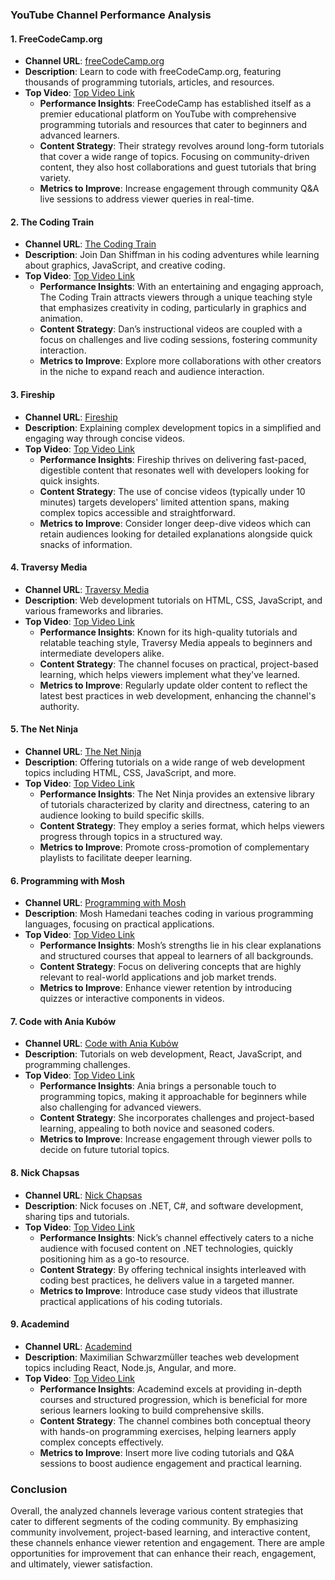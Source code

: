### YouTube Channel Performance Analysis 

#### 1. FreeCodeCamp.org  
- **Channel URL**: [freeCodeCamp.org](https://www.youtube.com/c/Freecodecamp)  
- **Description**: Learn to code with freeCodeCamp.org, featuring thousands of programming tutorials, articles, and resources.  
- **Top Video**: [Top Video Link](https://www.youtube.com/watch?v=jYQH6uX3C8U)  
  - **Performance Insights**: FreeCodeCamp has established itself as a premier educational platform on YouTube with comprehensive programming tutorials and resources that cater to beginners and advanced learners.  
  - **Content Strategy**: Their strategy revolves around long-form tutorials that cover a wide range of topics. Focusing on community-driven content, they also host collaborations and guest tutorials that bring variety.  
  - **Metrics to Improve**: Increase engagement through community Q&A live sessions to address viewer queries in real-time.

#### 2. The Coding Train  
- **Channel URL**: [The Coding Train](https://www.youtube.com/c/TheCodingTrain)  
- **Description**: Join Dan Shiffman in his coding adventures while learning about graphics, JavaScript, and creative coding.  
- **Top Video**: [Top Video Link](https://www.youtube.com/watch?v=v1eU8XgRpbI)  
  - **Performance Insights**: With an entertaining and engaging approach, The Coding Train attracts viewers through a unique teaching style that emphasizes creativity in coding, particularly in graphics and animation.  
  - **Content Strategy**: Dan’s instructional videos are coupled with a focus on challenges and live coding sessions, fostering community interaction.  
  - **Metrics to Improve**: Explore more collaborations with other creators in the niche to expand reach and audience interaction.

#### 3. Fireship  
- **Channel URL**: [Fireship](https://www.youtube.com/c/Fireship)  
- **Description**: Explaining complex development topics in a simplified and engaging way through concise videos.  
- **Top Video**: [Top Video Link](https://www.youtube.com/watch?v=PtK482YbOAM)  
  - **Performance Insights**: Fireship thrives on delivering fast-paced, digestible content that resonates well with developers looking for quick insights.  
  - **Content Strategy**: The use of concise videos (typically under 10 minutes) targets developers' limited attention spans, making complex topics accessible and straightforward.  
  - **Metrics to Improve**: Consider longer deep-dive videos which can retain audiences looking for detailed explanations alongside quick snacks of information.

#### 4. Traversy Media  
- **Channel URL**: [Traversy Media](https://www.youtube.com/c/TraversyMedia)  
- **Description**: Web development tutorials on HTML, CSS, JavaScript, and various frameworks and libraries.  
- **Top Video**: [Top Video Link](https://www.youtube.com/watch?v=UB1O30fR-EE)  
  - **Performance Insights**: Known for its high-quality tutorials and relatable teaching style, Traversy Media appeals to beginners and intermediate developers alike.  
  - **Content Strategy**: The channel focuses on practical, project-based learning, which helps viewers implement what they've learned.  
  - **Metrics to Improve**: Regularly update older content to reflect the latest best practices in web development, enhancing the channel's authority.

#### 5. The Net Ninja  
- **Channel URL**: [The Net Ninja](https://www.youtube.com/c/TheNetNinja)  
- **Description**: Offering tutorials on a wide range of web development topics including HTML, CSS, JavaScript, and more.  
- **Top Video**: [Top Video Link](https://www.youtube.com/watch?v=Y1RcIzNQjCg)  
  - **Performance Insights**: The Net Ninja provides an extensive library of tutorials characterized by clarity and directness, catering to an audience looking to build specific skills.  
  - **Content Strategy**: They employ a series format, which helps viewers progress through topics in a structured way.  
  - **Metrics to Improve**: Promote cross-promotion of complementary playlists to facilitate deeper learning.

#### 6. Programming with Mosh  
- **Channel URL**: [Programming with Mosh](https://www.youtube.com/c/programmingwithmosh)  
- **Description**: Mosh Hamedani teaches coding in various programming languages, focusing on practical applications.  
- **Top Video**: [Top Video Link](https://www.youtube.com/watch?v=pY9E7YyaYDA)  
  - **Performance Insights**: Mosh’s strengths lie in his clear explanations and structured courses that appeal to learners of all backgrounds.  
  - **Content Strategy**: Focus on delivering concepts that are highly relevant to real-world applications and job market trends.  
  - **Metrics to Improve**: Enhance viewer retention by introducing quizzes or interactive components in videos.

#### 7. Code with Ania Kubów  
- **Channel URL**: [Code with Ania Kubów](https://www.youtube.com/c/CodeWithAniaKubow)  
- **Description**: Tutorials on web development, React, JavaScript, and programming challenges.  
- **Top Video**: [Top Video Link](https://www.youtube.com/watch?v=U8XF6wXMLDex)  
  - **Performance Insights**: Ania brings a personable touch to programming topics, making it approachable for beginners while also challenging for advanced viewers.  
  - **Content Strategy**: She incorporates challenges and project-based learning, appealing to both novice and seasoned coders.  
  - **Metrics to Improve**: Increase engagement through viewer polls to decide on future tutorial topics.

#### 8. Nick Chapsas  
- **Channel URL**: [Nick Chapsas](https://www.youtube.com/c/NickChapsas)  
- **Description**: Nick focuses on .NET, C#, and software development, sharing tips and tutorials.  
- **Top Video**: [Top Video Link](https://www.youtube.com/watch?v=9a1NqBzN4ws)  
  - **Performance Insights**: Nick’s channel effectively caters to a niche audience with focused content on .NET technologies, quickly positioning him as a go-to resource.  
  - **Content Strategy**: By offering technical insights interleaved with coding best practices, he delivers value in a targeted manner.  
  - **Metrics to Improve**: Introduce case study videos that illustrate practical applications of his coding tutorials.

#### 9. Academind  
- **Channel URL**: [Academind](https://www.youtube.com/c/AcademindNet)  
- **Description**: Maximilian Schwarzmüller teaches web development topics including React, Node.js, Angular, and more.  
- **Top Video**: [Top Video Link](https://www.youtube.com/watch?v=u0_fsbkJ0wE)  
  - **Performance Insights**: Academind excels at providing in-depth courses and structured progression, which is beneficial for more serious learners looking to build comprehensive skills.  
  - **Content Strategy**: The channel combines both conceptual theory with hands-on programming exercises, helping learners apply complex concepts effectively.  
  - **Metrics to Improve**: Insert more live coding tutorials and Q&A sessions to boost audience engagement and practical learning.

### Conclusion
Overall, the analyzed channels leverage various content strategies that cater to different segments of the coding community. By emphasizing community involvement, project-based learning, and interactive content, these channels enhance viewer retention and engagement. There are ample opportunities for improvement that can enhance their reach, engagement, and ultimately, viewer satisfaction.